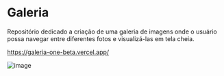# Galeria

Repositório dedicado a criação de uma galeria de imagens onde o usuário possa navegar entre diferentes fotos e visualizá-las em tela cheia.



https://galeria-one-beta.vercel.app/

![image](https://github.com/tamiressil/Galeria/assets/163886976/5b44befd-95c3-40d5-a551-0df7eeb602b7)

